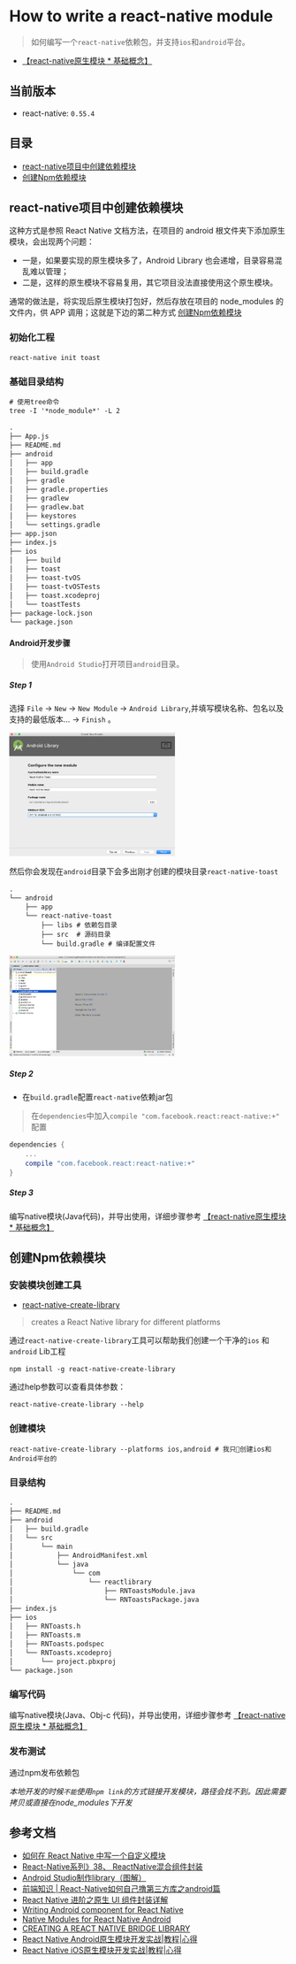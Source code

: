 # How to write a react-native module

> 如何编写一个`react-native`依赖包，并支持`ios`和`android`平台。

- [【react-native原生模块 * 基础概念】](https://github.com/Xing-He/react-native-native-module)

## 当前版本

- react-native: `0.55.4`

## 目录

- [react-native项目中创建依赖模块](#react-native项目中创建依赖模块)
- [创建Npm依赖模块](#创建npm依赖模块)

## react-native项目中创建依赖模块

这种方式是参照 React Native 文档方法，在项目的 android 根文件夹下添加原生模块，会出现两个问题：
- 一是，如果要实现的原生模块多了，Android Library 也会递增，目录容易混乱难以管理；
- 二是，这样的原生模块不容易复用，其它项目没法直接使用这个原生模块。

通常的做法是，将实现后原生模块打包好，然后存放在项目的 node_modules 的文件内，供 APP 调用；这就是下边的第二种方式 [创建Npm依赖模块](#创建npm依赖模块)

### 初始化工程

```shell
react-native init toast
```

### 基础目录结构

```shell
# 使用tree命令
tree -I '*node_module*' -L 2
```

```
.
├── App.js
├── README.md
├── android
│   ├── app
│   ├── build.gradle
│   ├── gradle
│   ├── gradle.properties
│   ├── gradlew
│   ├── gradlew.bat
│   ├── keystores
│   └── settings.gradle
├── app.json
├── index.js
├── ios
│   ├── build
│   ├── toast
│   ├── toast-tvOS
│   ├── toast-tvOSTests
│   ├── toast.xcodeproj
│   └── toastTests
├── package-lock.json
└── package.json
```

#### Android开发步骤

> 使用`Android Studio`打开项目`android`目录。

##### Step 1

选择 `File` -> `New` -> `New Module` -> `Android Library`,并填写模块名称、包名以及支持的最低版本...  -> `Finish` 。

<img src="./assets/1.jpeg" width="300">

然后你会发现在`android`目录下会多出刚才创建的模块目录`react-native-toast`  

```shell
.
└── android
    ├── app
    └── react-native-toast
        ├── libs # 依赖包目录
        ├── src  # 源码目录
        └── build.gradle # 编译配置文件
```

<img src="./assets/2.png" width="300">

##### Step 2

- 在`build.gradle`配置`react-native`依赖jar包

> 在`dependencies`中加入`compile "com.facebook.react:react-native:+"` 配置  

```gradle
dependencies {
    ...
    compile "com.facebook.react:react-native:+"
}
```

##### Step 3

编写native模块(Java代码)，并导出使用，详细步骤参考 [【react-native原生模块 * 基础概念】](https://github.com/Xing-He/react-native-native-module)

## 创建Npm依赖模块

### 安装模块创建工具

- [react-native-create-library](https://github.com/frostney/react-native-create-library) 
> creates a React Native library for different platforms

通过`react-native-create-library`工具可以帮助我们创建一个干净的`ios` 和 `android` Lib工程

```shell
npm install -g react-native-create-library
```

通过help参数可以查看具体参数：

```shell
react-native-create-library --help
```

### 创建模块

```shell
react-native-create-library --platforms ios,android # 我只创建ios和Android平台的
```

### 目录结构

```shell
.
├── README.md
├── android
│   ├── build.gradle
│   └── src
│       └── main
│           ├── AndroidManifest.xml
│           └── java
│               └── com
│                   └── reactlibrary
│                       ├── RNToastsModule.java
│                       └── RNToastsPackage.java
├── index.js
├── ios
│   ├── RNToasts.h
│   ├── RNToasts.m
│   ├── RNToasts.podspec
│   └── RNToasts.xcodeproj
│       └── project.pbxproj
└── package.json
```

### 编写代码

编写native模块(Java、Obj-c 代码)，并导出使用，详细步骤参考 [【react-native原生模块 * 基础概念】](https://github.com/Xing-He/react-native-native-module)

### 发布测试

通过npm发布依赖包

*本地开发的时候`不能`使用`npm link`的方式链接开发模块，路径会找不到。因此需要拷贝或直接在node_modules下开发*

## 参考文档

- [如何在 React Native 中写一个自定义模块](https://www.jianshu.com/p/73ef53244a7b)
- [React-Native系列》38、 ReactNative混合组件封装](https://blog.csdn.net/codetomylaw/article/details/52787404)
- [Android Studio制作library（图解）](https://blog.csdn.net/u013986975/article/details/70160791)
- [前端知识 | React-Native如何自己撸第三方库之android篇](https://www.jianshu.com/p/85bfb44c327c)
- [React Native 进阶之原生 UI 组件封装详解](https://juejin.im/entry/5724249671cfe400576a21f9)
- [Writing Android component for React Native](https://medium.com/@sejoker/writing-android-component-for-react-native-e34802bf3377)
- [Native Modules for React Native Android](https://shift.infinite.red/native-modules-for-react-native-android-ac05dbda800d)
- [CREATING A REACT NATIVE BRIDGE LIBRARY](https://shellmonger.com/2018/01/19/creating-a-react-native-bridge-library/)
- [React Native Android原生模块开发实战|教程|心得](http://www.devio.org/2017/01/22/React-Native-Android%E5%8E%9F%E7%94%9F%E6%A8%A1%E5%9D%97%E5%BC%80%E5%8F%91%E5%AE%9E%E6%88%98-%E6%95%99%E7%A8%8B-%E5%BF%83%E5%BE%97/)
- [React Native iOS原生模块开发实战|教程|心得](http://www.devio.org/2017/01/22/React-Native-iOS%E5%8E%9F%E7%94%9F%E6%A8%A1%E5%9D%97%E5%BC%80%E5%8F%91%E5%AE%9E%E6%88%98-%E6%95%99%E7%A8%8B-%E5%BF%83%E5%BE%97/)
